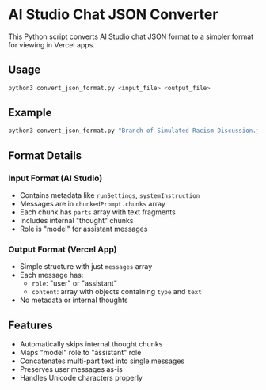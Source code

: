 # AI Studio Chat JSON Converter

This Python script converts AI Studio chat JSON format to a simpler format for viewing in Vercel apps.

## Usage

```bash
python3 convert_json_format.py <input_file> <output_file>
```

## Example

```bash
python3 convert_json_format.py "Branch of Simulated Racism Discussion.json" converted_output.json
```

## Format Details

### Input Format (AI Studio)
- Contains metadata like `runSettings`, `systemInstruction`
- Messages are in `chunkedPrompt.chunks` array
- Each chunk has `parts` array with text fragments
- Includes internal "thought" chunks
- Role is "model" for assistant messages

### Output Format (Vercel App)
- Simple structure with just `messages` array
- Each message has:
  - `role`: "user" or "assistant"
  - `content`: array with objects containing `type` and `text`
- No metadata or internal thoughts

## Features

- Automatically skips internal thought chunks
- Maps "model" role to "assistant" role
- Concatenates multi-part text into single messages
- Preserves user messages as-is
- Handles Unicode characters properly